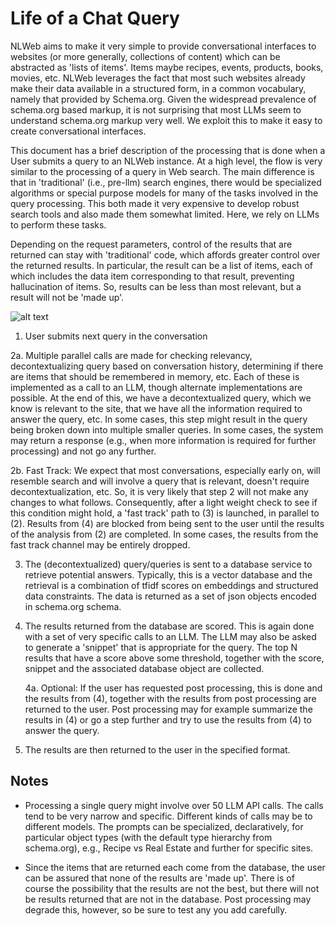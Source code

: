 # Life of a Chat Query


NLWeb aims to make it very simple to provide conversational interfaces to
websites (or more generally, collections of content) which can be abstracted
as 'lists of items'. Items maybe recipes, events, products, books, movies, etc.
NLWeb leverages the fact that most such websites already make their data
available in a structured form, in a common vocabulary, namely that provided
by Schema.org. Given the widespread prevalence of schema.org based markup,
it is not surprising that most LLMs seem to understand schema.org markup very well.
We exploit this to make it easy to create conversational interfaces.

This document has a brief description of the processing that is done when a User submits
a query to an NLWeb instance. At a high level, the flow is very similar to
the processing of a query in Web search. The main difference is that in 'traditional'
(i.e., pre-llm) search engines, there would be specialized algorithms or special
purpose models for many of the tasks involved in the query processing. This
both made it very expensive to develop robust search tools and also made them
somewhat limited. Here, we rely on LLMs to perform these tasks.

Depending on the request parameters, control of the results that are returned can
stay with 'traditional' code, which affords greater control over the returned
results. In particular, the result can be a list of items, each of which includes
the data item corresponding to that result, preventing
hallucination of items. So, results can be less than most relevant, but a result will not
be 'made up'.

![alt text](../images/LifeofaChatQuery.png)

1. User submits next query in the conversation

2a. Multiple parallel calls are made for checking relevancy, decontextualizing query based on conversation history, determining if there are items that should be remembered in memory, etc. Each of these is implemented as a call to an LLM, though alternate implementations are possible. At the end of this, we have a decontextualized query, which we know is relevant to the site, that we have all the information required to answer the query, etc. In some cases, this step might result in the query being broken down into multiple smaller queries. In some cases, the system may return a response (e.g., when more information is required for further processing) and not go any further. 

2b. Fast Track: We expect that most conversations, especially early on, will resemble search and will involve a query that is relevant, doesn't require decontextualization, etc. So, it is very likely that step 2 will not make any changes to what follows. Consequently, after a light weight check to see if this condition might hold, a 'fast track' path to (3) is launched, in parallel to (2). Results from (4) are blocked from being sent to the user until the results of the analysis from (2) are completed. In some cases, the results from the fast track channel may be entirely dropped. 

3. The (decontextualized) query/queries is sent to a database service to retrieve potential answers. Typically, this is a vector database and the retrieval is a combination of tfidf scores on embeddings and structured data constraints. The data is returned as a set of json objects encoded in schema.org schema. 

4. The results returned from the database are scored. This is again done with a set of very specific calls to an LLM. The LLM may also be asked to generate a 'snippet' that is appropriate for the query. The top N results that have a score above some threshold, together with the score, snippet and the associated database object are collected. 
    
    4a. Optional: If the user has requested post processing, this is done and the results from (4), together with the results from post processing are returned to the user. Post processing may for example summarize the results in (4) or go a step further and try to use the results from (4) to answer the query.

5. The results are then returned to the user in the specified format.

## Notes

- Processing a single query might involve over 50 LLM API calls. The calls tend to be very narrow and specific. Different kinds of calls may be to different models. The prompts can be specialized, declaratively, for particular object types (with the default type hierarchy from schema.org), e.g., Recipe vs Real Estate and further for specific sites.

- Since the items that are returned each come from the database, the user can be assured that none of the results are 'made up'. There is of course the possibility that the results are not the best, but there will not be results returned that are not in the database. Post processing may degrade this, however, so be sure to test any you add carefully.
